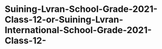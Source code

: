 # Suining-Lvran-School-Grade-2021-Class-12-or-Suining-Lvran-International-School-Grade-2021-Class-12-